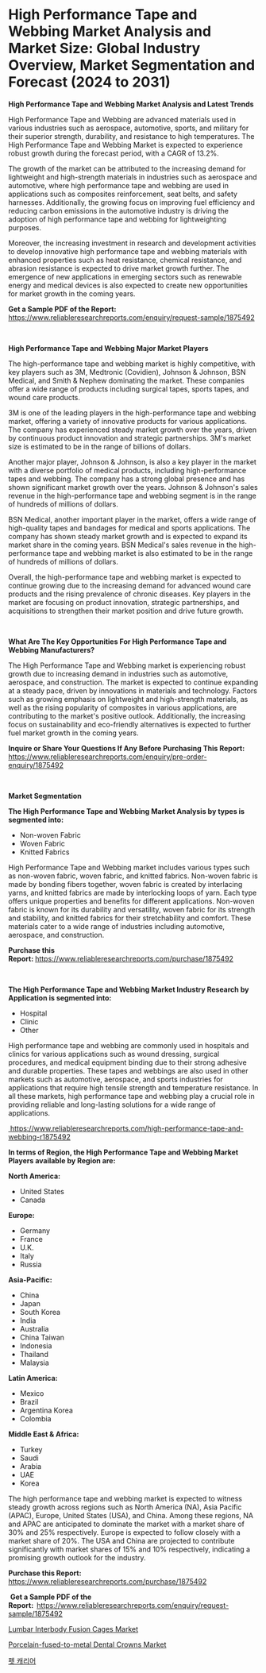 <p><h1>High Performance Tape and Webbing Market Analysis and Market Size: Global Industry Overview, Market Segmentation and Forecast (2024 to 2031)</h1></p><p><strong>High Performance Tape and Webbing Market Analysis and Latest Trends</strong></p>
<p><p>High Performance Tape and Webbing are advanced materials used in various industries such as aerospace, automotive, sports, and military for their superior strength, durability, and resistance to high temperatures. The High Performance Tape and Webbing Market is expected to experience robust growth during the forecast period, with a CAGR of 13.2%.</p><p>The growth of the market can be attributed to the increasing demand for lightweight and high-strength materials in industries such as aerospace and automotive, where high performance tape and webbing are used in applications such as composites reinforcement, seat belts, and safety harnesses. Additionally, the growing focus on improving fuel efficiency and reducing carbon emissions in the automotive industry is driving the adoption of high performance tape and webbing for lightweighting purposes.</p><p>Moreover, the increasing investment in research and development activities to develop innovative high performance tape and webbing materials with enhanced properties such as heat resistance, chemical resistance, and abrasion resistance is expected to drive market growth further. The emergence of new applications in emerging sectors such as renewable energy and medical devices is also expected to create new opportunities for market growth in the coming years.</p></p>
<p><strong>Get a Sample PDF of the Report:&nbsp;</strong> <a href="https://www.reliableresearchreports.com/enquiry/request-sample/1875492">https://www.reliableresearchreports.com/enquiry/request-sample/1875492</a></p>
<p>&nbsp;</p>
<p><strong>High Performance Tape and Webbing Major Market Players</strong></p>
<p><p>The high-performance tape and webbing market is highly competitive, with key players such as 3M, Medtronic (Covidien), Johnson & Johnson, BSN Medical, and Smith & Nephew dominating the market. These companies offer a wide range of products including surgical tapes, sports tapes, and wound care products. </p><p>3M is one of the leading players in the high-performance tape and webbing market, offering a variety of innovative products for various applications. The company has experienced steady market growth over the years, driven by continuous product innovation and strategic partnerships. 3M's market size is estimated to be in the range of billions of dollars.</p><p>Another major player, Johnson & Johnson, is also a key player in the market with a diverse portfolio of medical products, including high-performance tapes and webbing. The company has a strong global presence and has shown significant market growth over the years. Johnson & Johnson's sales revenue in the high-performance tape and webbing segment is in the range of hundreds of millions of dollars.</p><p>BSN Medical, another important player in the market, offers a wide range of high-quality tapes and bandages for medical and sports applications. The company has shown steady market growth and is expected to expand its market share in the coming years. BSN Medical's sales revenue in the high-performance tape and webbing market is also estimated to be in the range of hundreds of millions of dollars.</p><p>Overall, the high-performance tape and webbing market is expected to continue growing due to the increasing demand for advanced wound care products and the rising prevalence of chronic diseases. Key players in the market are focusing on product innovation, strategic partnerships, and acquisitions to strengthen their market position and drive future growth.</p></p>
<p>&nbsp;</p>
<p><strong>What Are The Key Opportunities For High Performance Tape and Webbing Manufacturers?</strong></p>
<p><p>The High Performance Tape and Webbing market is experiencing robust growth due to increasing demand in industries such as automotive, aerospace, and construction. The market is expected to continue expanding at a steady pace, driven by innovations in materials and technology. Factors such as growing emphasis on lightweight and high-strength materials, as well as the rising popularity of composites in various applications, are contributing to the market's positive outlook. Additionally, the increasing focus on sustainability and eco-friendly alternatives is expected to further fuel market growth in the coming years.</p></p>
<p><strong>Inquire or Share Your Questions If Any Before Purchasing This Report:</strong> <a href="https://www.reliableresearchreports.com/enquiry/pre-order-enquiry/1875492">https://www.reliableresearchreports.com/enquiry/pre-order-enquiry/1875492</a></p>
<p>&nbsp;</p>
<p><strong>Market Segmentation</strong></p>
<p><strong>The High Performance Tape and Webbing Market Analysis by types is segmented into:</strong></p>
<p><ul><li>Non-woven Fabric</li><li>Woven Fabric</li><li>Knitted Fabrics</li></ul></p>
<p><p>High Performance Tape and Webbing market includes various types such as non-woven fabric, woven fabric, and knitted fabrics. Non-woven fabric is made by bonding fibers together, woven fabric is created by interlacing yarns, and knitted fabrics are made by interlocking loops of yarn. Each type offers unique properties and benefits for different applications. Non-woven fabric is known for its durability and versatility, woven fabric for its strength and stability, and knitted fabrics for their stretchability and comfort. These materials cater to a wide range of industries including automotive, aerospace, and construction.</p></p>
<p><strong>Purchase this Report:&nbsp;</strong><a href="https://www.reliableresearchreports.com/purchase/1875492">https://www.reliableresearchreports.com/purchase/1875492</a></p>
<p>&nbsp;</p>
<p><strong>The High Performance Tape and Webbing Market Industry Research by Application is segmented into:</strong></p>
<p><ul><li>Hospital</li><li>Clinic</li><li>Other</li></ul></p>
<p><p>High performance tape and webbing are commonly used in hospitals and clinics for various applications such as wound dressing, surgical procedures, and medical equipment binding due to their strong adhesive and durable properties. These tapes and webbings are also used in other markets such as automotive, aerospace, and sports industries for applications that require high tensile strength and temperature resistance. In all these markets, high performance tape and webbing play a crucial role in providing reliable and long-lasting solutions for a wide range of applications.</p></p>
<p><a href="https://www.reliableresearchreports.com/high-performance-tape-and-webbing-r1875492">&nbsp;https://www.reliableresearchreports.com/high-performance-tape-and-webbing-r1875492</a></p>
<p><strong>In terms of Region, the High Performance Tape and Webbing Market Players available by Region are:</strong></p>
<p>
    <p> <strong> North America: </strong>
        <ul>
            <li>United States</li>
            <li>Canada</li>
        </ul>
        </p> 
    <p> <strong> Europe: </strong>
        <ul>
            <li>Germany</li>
            <li>France</li>
            <li>U.K.</li>
            <li>Italy</li>
            <li>Russia</li>
        </ul>
        </p> 
    <p> <strong> Asia-Pacific: </strong>
        <ul>
            <li>China</li>
            <li>Japan</li>
            <li>South Korea</li>
            <li>India</li>
            <li>Australia</li>
            <li>China Taiwan</li>
            <li>Indonesia</li>
            <li>Thailand</li>
            <li>Malaysia</li>
        </ul>
        </p> 
    <p> <strong> Latin America: </strong>
        <ul>
            <li>Mexico</li>
            <li>Brazil</li>
            <li>Argentina Korea</li>
            <li>Colombia</li>
        </ul>
        </p> 
    <p> <strong> Middle East & Africa: </strong>
        <ul>
            <li>Turkey</li>
            <li>Saudi</li>
            <li>Arabia</li>
            <li>UAE</li>
            <li>Korea</li>
        </ul>
    </p>
    </p>
<p><p>The high performance tape and webbing market is expected to witness steady growth across regions such as North America (NA), Asia Pacific (APAC), Europe, United States (USA), and China. Among these regions, NA and APAC are anticipated to dominate the market with a market share of 30% and 25% respectively. Europe is expected to follow closely with a market share of 20%. The USA and China are projected to contribute significantly with market shares of 15% and 10% respectively, indicating a promising growth outlook for the industry.</p></p>
<p><strong>Purchase this Report: </strong><a href="https://www.reliableresearchreports.com/purchase/1875492">https://www.reliableresearchreports.com/purchase/1875492</a></p>
<p>&nbsp;<strong>Get a Sample PDF of the Report:&nbsp;&nbsp;</strong><a href="https://www.reliableresearchreports.com/enquiry/request-sample/1875492">https://www.reliableresearchreports.com/enquiry/request-sample/1875492</a></p>
<p><strong></strong></p>
<p><p><a href="https://github.com/Glendatilghmankmgz0rbhwpy/Market-Research-Report-List-2/blob/main/lumbar-interbody-fusion-cages-market.md">Lumbar Interbody Fusion Cages Market</a></p><p><a href="https://github.com/dx0328/Market-Research-Report-List-2/blob/main/porcelain-fused-to-metal-dental-crowns-market.md">Porcelain-fused-to-metal Dental Crowns Market</a></p><p><a href="https://github.com/fernandotryO5lson96765/Market-Research-Report-List-1/blob/main/188640247498.md">펫 캐리어</a></p></p>